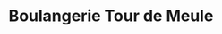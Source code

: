 ---
title: "Boulangerie Tour de Meule"
url: /vigneux-sur-seine/boulangerie-tour-de-meule/
shop: Bäckerei
---